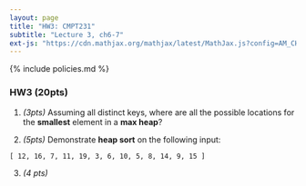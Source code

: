 ```yaml
---
layout: page
title: "HW3: CMPT231"
subtitle: "Lecture 3, ch6-7"
ext-js: "https://cdn.mathjax.org/mathjax/latest/MathJax.js?config=AM_CHTML"
---
```


{% include policies.md %}

### HW3 (20pts)
1. *(3pts)* Assuming all distinct keys, where are all the possible locations
  for the **smallest** element in a **max heap**?

2. *(5pts)* Demonstrate **heap sort** on the following input:

  `[ 12, 16, 7, 11, 19, 3, 6, 10, 5, 8, 14, 9, 15 ]`

3. *(4 pts)* 
